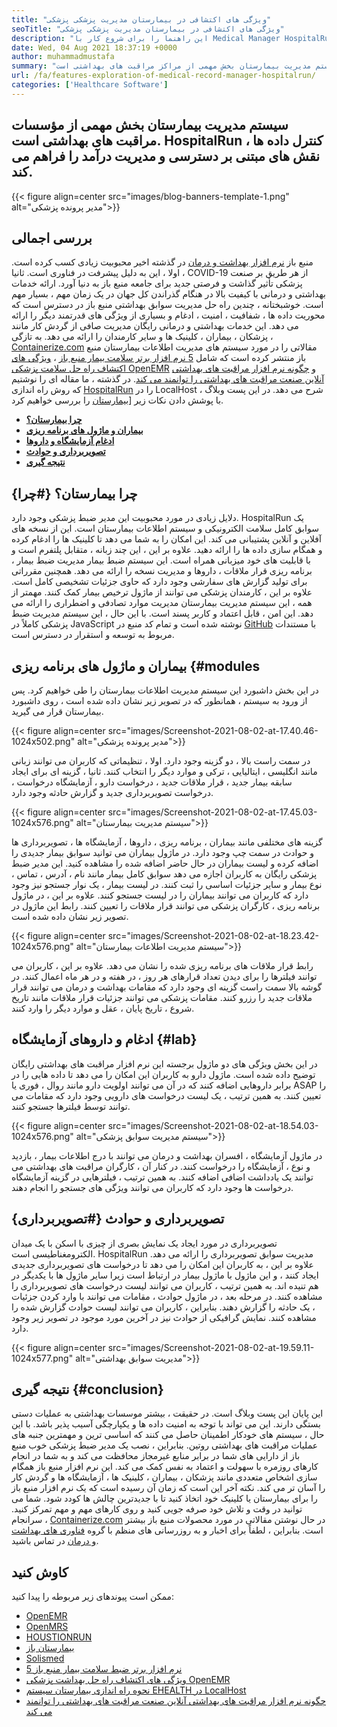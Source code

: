 ```yaml
---
title: "ویژگی های اکتشافی در بیمارستان مدیریت پزشکی پزشکی" 
seoTitle: "ویژگی های اکتشافی در بیمارستان مدیریت پزشکی پزشکی" 
description: "این راهنما را برای شروع کار با Medical Manager HospitalRun دنبال کنید. این منبع باز ، چند زبانه است و بسیاری از فرآیندهای مهم را خودکار می کند." 
date: Wed, 04 Aug 2021 18:37:19 +0000
author: muhammadmustafa
summary: "سیستم مدیریت بیمارستان بخش مهمی از مراکز مراقبت های بهداشتی است. HospitalRun کنترل داده ها ، نقش های مبتنی بر دسترسی و مدیریت درآمد را فراهم می کند." 
url: /fa/features-exploration-of-medical-record-manager-hospitalrun/
categories: ['Healthcare Software']
---
```


## سیستم مدیریت بیمارستان بخش مهمی از مؤسسات مراقبت های بهداشتی است. HospitalRun کنترل داده ها ، نقش های مبتنی بر دسترسی و مدیریت درآمد را فراهم می کند.

{{< figure align=center src="images/blog-banners-template-1.png" alt="مدیر پرونده پزشکی">}}


## بررسی اجمالی
منبع باز [نرم افزار بهداشت و درمان][1] در گذشته اخیر محبوبیت زیادی کسب کرده است. اولا ، این به دلیل پیشرفت در فناوری است. ثانیا ، COVID-19 از هر طریق بر صنعت پزشکی تأثیر گذاشت و فرصتی جدید برای جامعه منبع باز به دنیا آورد. ارائه خدمات بهداشتی و درمانی با کیفیت بالا در هنگام گذراندن کل جهان در یک زمان مهم ، بسیار مهم است. خوشبختانه ، چندین راه حل مدیریت سوابق بهداشتی منبع باز در دسترس است که محوریت داده ها ، شفافیت ، امنیت ، ادغام و بسیاری از ویژگی های قدرتمند دیگر را ارائه می دهد. این خدمات بهداشتی و درمانی رایگان مدیریت صافی از گردش کار مانند پزشکان ، بیماران ، کلینیک ها و سایر کارمندان را ارائه می دهد. به تازگی ، [Containerize.com][2] مقالاتی را در مورد سیستم های مدیریت اطلاعات بیمارستان منبع باز منتشر کرده است که شامل [5 نرم افزار برتر سلامت بیمار منبع باز][3] ، [ویژگی های اکتشاف راه حل سلامت پزشکی OpenEMR][4] و [چگونه نرم افزار مراقبت های بهداشتی آنلاین صنعت مراقبت های بهداشتی را توانمند می کند][5].
در گذشته ، ما مقاله ای را نوشتیم که روش راه اندازی [HospitalRun][6] را در LocalHost شرح می دهد. در این پست وبلاگ ، با پوشش دادن نکات زیر [[بیمارستان][6] را بررسی خواهیم کرد.
  * **[چرا بیمارستان؟][7]**
  * **[بیماران و ماژول های برنامه ریزی][8]**
  * **[ادغام آزمایشگاه و داروها][9]**
  * **[تصویربرداری و حوادث][10]**
  * **[نتیجه گیری][11]**

## چرا بیمارستان؟   {#چرا}
دلایل زیادی در مورد محبوبیت این مدیر ضبط پزشکی وجود دارد. HospitalRun یک سوابق کامل سلامت الکترونیکی و سیستم اطلاعات بیمارستان است. این از نسخه های آفلاین و آنلاین پشتیبانی می کند. این امکان را به شما می دهد تا کلینیک ها را ادغام کرده و همگام سازی داده ها را ارائه دهید. علاوه بر این ، این چند زبانه ، متقابل پلتفرم است و با قابلیت های خود میزبانی همراه است. این سیستم ضبط بیمار مدیریت ضبط بیمار ، برنامه ریزی قرار ملاقات ، داروها و مدیریت نسخه را ارائه می دهد. همچنین مقرراتی برای تولید گزارش های سفارشی وجود دارد که حاوی جزئیات تشخیصی کامل است. علاوه بر این ، کارمندان پزشکی می توانند از ماژول ترخیص بیمار کمک کنند. مهمتر از همه ، این سیستم مدیریت بیمارستان مدیریت موارد تصادفی و اضطراری را ارائه می دهد. این امن ، قابل اعتماد و کاربر پسند است. با این حال ، این سیستم مدیریت ضبط پزشکی کاملاً در JavaScript نوشته شده است و تمام کد منبع در [GitHub][12] با مستندات مربوط به توسعه و استقرار در دسترس است.

## بیماران و ماژول های برنامه ریزی   {#modules
در این بخش داشبورد این سیستم مدیریت اطلاعات بیمارستان را طی خواهیم کرد. پس از ورود به سیستم ، همانطور که در تصویر زیر نشان داده شده است ، روی داشبورد بیمارستان قرار می گیرید.

{{< figure align=center src="images/Screenshot-2021-08-02-at-17.40.46-1024x502.png" alt="مدیر پرونده پزشکی">}}

در سمت راست بالا ، دو گزینه وجود دارد. اولا ، تنظیماتی که کاربران می توانند زبانی مانند انگلیسی ، ایتالیایی ، ترکی و موارد دیگر را انتخاب کنند. ثانیا ، گزینه ای برای ایجاد سابقه بیمار جدید ، قرار ملاقات جدید ، درخواست دارو ، آزمایشگاه درخواست ، درخواست تصویربرداری جدید و گزارش حادثه وجود دارد.

{{< figure align=center src="images/Screenshot-2021-08-02-at-17.45.03-1024x576.png" alt="سیستم مدیریت بیمارستان">}}

گزینه های مختلفی مانند بیماران ، برنامه ریزی ، داروها ، آزمایشگاه ها ، تصویربرداری ها و حوادث در سمت چپ وجود دارد. در ماژول بیماران می توانید سوابق بیمار جدیدی را اضافه کرده و لیست بیماران در حال حاضر اضافه شده را مشاهده کنید. این مدیر ضبط پزشکی رایگان به کاربران اجازه می دهد سوابق کامل بیمار مانند نام ، آدرس ، تماس ، نوع بیمار و سایر جزئیات اساسی را ثبت کنند. در لیست بیمار ، یک نوار جستجو نیز وجود دارد که کاربران می توانند بیماران را در لیست جستجو کنند. علاوه بر این ، در ماژول برنامه ریزی ، کارگران پزشکی می توانند قرار ملاقات را تعیین کنند. رابط این ماژول در تصویر زیر نشان داده شده است.

{{< figure align=center src="images/Screenshot-2021-08-02-at-18.23.42-1024x576.png" alt="سیستم مدیریت اطلاعات بیمارستان">}}

رابط قرار ملاقات های برنامه ریزی شده را نشان می دهد. علاوه بر این ، کاربران می توانند فیلترها را برای دیدن تعداد قرارهای هر روز ، در هفته و در هر ماه اعمال کنند. در گوشه بالا سمت راست گزینه ای وجود دارد که مقامات بهداشت و درمان می توانند قرار ملاقات جدید را رزرو کنند. مقامات پزشکی می توانند جزئیات قرار ملاقات مانند تاریخ شروع ، تاریخ پایان ، عقل و موارد دیگر را وارد کنند.

## ادغام و داروهای آزمایشگاه   {#lab}
در این بخش ویژگی های دو ماژول برجسته این نرم افزار مراقبت های بهداشتی رایگان توضیح داده شده است. ماژول دارو به کاربران این امکان را می دهد تا داده هایی را در برابر داروهایی اضافه کنند که در آن می توانند اولویت دارو مانند روال ، فوری یا ASAP را تعیین کنند. به همین ترتیب ، یک لیست درخواست های دارویی وجود دارد که مقامات می توانند توسط فیلترها جستجو کنند.

{{< figure align=center src="images/Screenshot-2021-08-02-at-18.54.03-1024x576.png" alt="سیستم مدیریت سوابق پزشکی">}}

در ماژول آزمایشگاه ، افسران بهداشت و درمان می توانند با درج اطلاعات بیمار ، بازدید و نوع ، آزمایشگاه را درخواست کنند. در کنار آن ، کارگران مراقبت های بهداشتی می توانند یک یادداشت اضافی اضافه کنند. به همین ترتیب ، فیلترهایی در گزینه آزمایشگاه درخواست ها وجود دارد که کاربران می توانند ویژگی های جستجو را انجام دهند.

## تصویربرداری و حوادث   {#تصویربرداری}
تصویربرداری در مورد ایجاد یک نمایش بصری از چیزی با اسکن با یک میدان الکترومغناطیسی است. HospitalRun مدیریت سوابق تصویربرداری را ارائه می دهد. علاوه بر این ، به کاربران این امکان را می دهد تا درخواست های تصویربرداری جدیدی ایجاد کنند ، و این ماژول با ماژول بیمار در ارتباط است زیرا سایر ماژول ها با یکدیگر در هم تنیده اند. به همین ترتیب ، کاربران می توانند لیست درخواست های تصویربرداری را مشاهده کنند. در مرحله بعد ، در ماژول حوادث ، مقامات می توانند با وارد کردن جزئیات ، یک حادثه را گزارش دهند. بنابراین ، کاربران می توانند لیست حوادث گزارش شده را مشاهده کنند. نمایش گرافیکی از حوادث نیز در آخرین مورد موجود در تصویر زیر وجود دارد.

{{< figure align=center src="images/Screenshot-2021-08-02-at-19.59.11-1024x577.png" alt="مدیریت سوابق بهداشتی">}}


## نتیجه گیری   {#conclusion}
این پایان این پست وبلاگ است. در حقیقت ، بیشتر موسسات بهداشتی به عملیات دستی بستگی دارند. این می تواند با توجه به امنیت داده ها و یکپارچگی آسیب پذیر باشد. با این حال ، سیستم های خودکار اطمینان حاصل می کنند که اساسی ترین و مهمترین جنبه های عملیات مراقبت های بهداشتی روتین. بنابراین ، نصب یک مدیر ضبط پزشکی خوب منبع باز از دارایی های شما در برابر منابع غیرمجاز محافظت می کند و به شما در انجام کارهای روزمره با سهولت و اعتماد به نفس کمک می کند. این نرم افزار منبع باز همگام سازی اشخاص متعددی مانند پزشکان ، بیماران ، کلینیک ها ، آزمایشگاه ها و گردش کار را آسان تر می کند. نکته آخر این است که زمان آن رسیده است که یک نرم افزار منبع باز را برای بیمارستان یا کلینیک خود اتخاذ کنید تا با جدیدترین چالش ها کودد شود. شما می توانید در وقت و تلاش خود صرفه جویی کنید و روی کارهای مهم و مهم تمرکز کنید.
سرانجام ، [Containerize.com][2] در حال نوشتن مقالاتی در مورد محصولات منبع باز بیشتر است. بنابراین ، لطفاً برای اخبار و به روزرسانی های منظم با گروه [فناوری های بهداشت و درمان][1] در تماس باشید.

## کاوش کنید
ممکن است پیوندهای زیر مربوطه را پیدا کنید:
  * [OpenEMR][13]
  * [OpenMRS][14]
  * [HOUSTIONRUN][15]
  * [بیمارستان باز][16]
  * [Solismed][17]
  * [5 نرم افزار برتر ضبط سلامت بیمار منبع باز][3]
  * [ویژگی های اکتشاف راه حل بهداشت پزشکی OpenEMR][4]
  * [نحوه راه اندازی بیمارستان سیستم EHEALTH در LocalHost][18]
  * [چگونه نرم افزار مراقبت های بهداشتی آنلاین صنعت مراقبت های بهداشتی را توانمند می کند][5]

  
[1]: https://products.containerize.com/healthcare-technologies/
[2]: https://www.containerize.com/
[3]: https://blog.containerize.com/2021/03/05/top-5-open-source-patient-record-management-software/
[4]: https://blog.containerize.com/healthcare-software/open-source-medical-software-openemr-features/
[5]: https://blog.containerize.com/2021/02/12/how-online-healthcare-software-empowers-healthcare-industry/
[6]: https://products.containerize.com/healthcare-technologies/hospitalrun/
[7]: #why
[8]: #modules
[9]: #lab
[10]: #imaging
[11]: #Conclusion
[12]: https://github.com/HospitalRun/hospitalrun
[13]: https://products.containerize.com/health-care-technologies/openemr
[14]: https://products.containerize.com/health-care-technologies/openmrs
[15]: https://products.containerize.com/healthcare-technologies/hospitalrun
[16]: https://products.containerize.com/healthcare-technologies/open-hospital
[17]: https://products.containerize.com/healthcare-technologies/solismed
[18]: https://blog.containerize.com/healthcare-software/how-to-install-hospitalrun-hospital-management-system/
